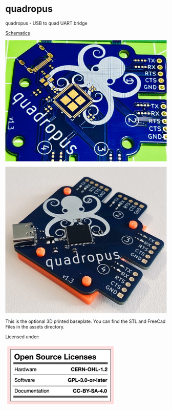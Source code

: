 # quadropus
quadropus - USB to quad UART bridge

[Schematics](/assets/quadropus_schematics_v1.3.pdf)

![](/assets/quadropus1.jpg)

![](/assets/baseplate.jpg)

This is the optional 3D printed baseplate. You can find the STL and FreeCad Files in the assets directory.

Licensed under:

![](/assets/license.png)
